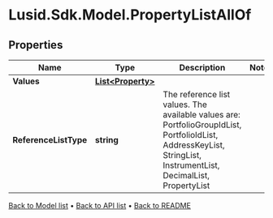 # Lusid.Sdk.Model.PropertyListAllOf

## Properties

Name | Type | Description | Notes
------------ | ------------- | ------------- | -------------
**Values** | [**List&lt;Property&gt;**](Property.md) |  | 
**ReferenceListType** | **string** | The reference list values. The available values are: PortfolioGroupIdList, PortfolioIdList, AddressKeyList, StringList, InstrumentList, DecimalList, PropertyList | 

[Back to Model list](../README.md#documentation-for-models) &#8226; [Back to API list](../README.md#documentation-for-api-endpoints) &#8226; [Back to README](../README.md)

